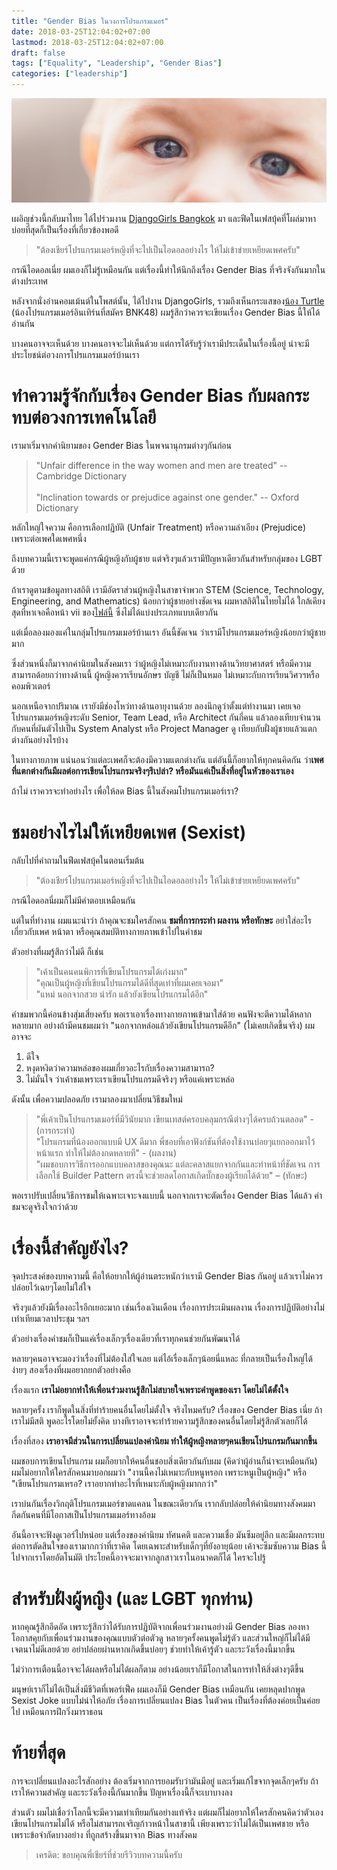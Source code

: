 ```yaml
---
title: "Gender Bias ในวงการโปรแกรมเมอร์"
date: 2018-03-25T12:04:02+07:00
lastmod: 2018-03-25T12:04:02+07:00
draft: false
tags: ["Equality", "Leadership", "Gender Bias"]
categories: ["leadership"]
---
```


![Photo by Brandon Day on Unsplash](/img/covers/child-02.jpg)

เผอิญช่วงนี้กลับมาไทย ได้ไปร่วมงาน [DjangoGirls Bangkok](https://djangogirls.org/bangkok/)  มา และฟีดในเฟสบุ้คที่โผล่มาหาบ่อยที่สุดก็เป็นเรื่องที่เกี่ยวข้องพอดี

> "ต้องเชียร์โปรแกรมเมอร์หญิงที่จะไปเป็นไอดอลอย่างไร ให้ไม่เข้าข่ายเหยียดเพศครับ"

กรณีไอดอลเนี่ย ผมเองก็ไม่รู้เหมือนกัน แต่เรื่องนี้ทำให้นึกถึงเรื่อง Gender Bias ที่จริงจังกันมากในต่างประเทศ


หลังจากนั่งอ่านคอมเม้นต์ในโพสต์นั้น, ได้ไปงาน DjangoGirls, รวมถึงเห็นกระแสของ[น้อง Turtle](https://www.youtube.com/watch?v=TYHFLQtiq-M) (น้องโปรแกรมเมอร์อินเทิร์นที่สมัคร BNK48) ผมรู้สึกว่าควรจะเขียนเรื่อง Gender Bias นี้ให้ได้อ่านกัน

บางคนอาจจะเห็นด้วย บางคนอาจจะไม่เห็นด้วย แต่การได้รับรู้ว่าเรามีประเด็นในเรื่องนี้อยู่ น่าจะมีประโยชน์ต่อวงการโปรแกรมเมอร์บ้านเรา

<!--more-->

# ทำความรู้จักกับเรื่อง Gender Bias กับผลกระทบต่อวงการเทคโนโลยี

เรามาเริ่มจากคำนิยามของ Gender Bias ในพจนานุกรมต่างๆกันก่อน

> "Unfair difference in the way women and men are treated" -- Cambridge Dictionary
> <br />
> <br />
> "Inclination towards or prejudice against one gender." -- Oxford Dictionary

หลักใหญ่ใจความ คือการเลือกปฏิบัติ (Unfair Treatment) หรือความลำเอียง (Prejudice) เพราะต่อเพศใดเพศหนึ่ง

ถึงบทความนี้เราจะพูดแค่กรณีผู้หญิงกับผู้ชาย แต่จริงๆแล้วเรามีปัญหาเดียวกันสำหรับกลุ่มของ LGBT ด้วย

ถ้าเราดูตามข้อมูลทางสถิติ เรามีอัตราส่วนผู้หญิงในสาขาจำพวก STEM (Science, Technology, Engineering, and Mathematics) น้อยกว่าผู้ชายอย่างชัดเจน ผมหาสถิติในไทยไม่ได้ ใกล้เคียงสุดที่หาเจอคือหน้า vii ของ[ไฟล์นี้](http://service.nso.go.th/nso/nsopublish/themes/files/pocket_work_woman59.pdf) ซึ่งไม่ได้แบ่งประเภทแบบเดียวกัน

แต่เมื่อลองมองแค่ในกลุ่มโปรแกรมเมอร์บ้านเรา อันนี้ชัดเจน ว่าเรามีโปรแกรมเมอร์หญิงน้อยกว่าผู้ชายมาก

ซึ่งส่วนหนึ่งก็มาจากค่านิยมในสังคมเรา ว่าผู้หญิงไม่เหมาะกับงานทางด้านวิทยาศาสตร์ หรือมีความสามารถด้อยกว่าทางด้านนี้ ผู้หญิงควรเรียนอักษร บัญชี ไม่ก็เป็นหมอ ไม่เหมาะกับการเรียนวิศวฯหรือคอมพิวเตอร์

นอกเหนือจากปริมาณ เรายังมีช่องโหว่ทางด้านอายุงานด้วย ลองนึกดูว่าตั้งแต่ทำงานมา เคยเจอโปรแกรมเมอร์หญิงระดับ Senior, Team Lead, หรือ Architect กันกี่คน แล้วลองเทียบจำนวนกับคนที่ผันตัวไปเป็น System Analyst หรือ Project Manager ดู  เทียบกับฝั่งผู้ชายแล้วแตกต่างกันอย่างไรบ้าง

ในทางกายภาพ แน่นอนว่าแต่ละเพศก็จะต้องมีความแตกต่างกัน แต่อันนี้ก็อยากให้ทุกคนคิดกัน ว่า**เพศที่แตกต่างกันมีผลต่อการเขียนโปรแกรมจริงๆรึเปล่า? หรือมันแค่เป็นสิ่งที่อยู่ในหัวของเราเอง**

ถ้าไม่ เราควรจะทำอย่างไร เพื่อให้ลด Bias นี้ในสังคมโปรแกรมเมอร์เรา?

# ชมอย่างไรไม่ให้เหยียดเพศ (Sexist)

กลับไปที่คำถามในฟีดเฟสบุ้คในตอนเริ่มต้น

> "ต้องเชียร์โปรแกรมเมอร์หญิงที่จะไปเป็นไอดอลอย่างไร ให้ไม่เข้าข่ายเหยียดเพศครับ"

กรณีไอดอลนี่ผมก็ไม่มีคำตอบเหมือนกัน

แต่ในที่ทำงาน ผมแนะนำว่า ถ้าคุณจะชมใครสักคน **ชมที่การกระทำ ผลงาน หรือทักษะ** อย่าใส่อะไรเกี่ยวกับเพศ หน้าตา หรือคุณสมบัติทางกายภาพเข้าไปในคำชม

ตัวอย่างที่ผมรู้สึกว่าไม่ดี ก็เช่น

> "เค้าเป็นคนคนพิการที่เขียนโปรแกรมได้เก่งมาก"
> <br />
> "คุณเป็นผู้หญิงที่เขียนโปรแกรมได้ดีที่สุดเท่าที่ผมเคยเจอมา"
> <br />
> "แหม่ นอกจากสวย น่ารัก แล้วยังเขียนโปรแกรมได้อีก"

คำชมพวกนี้ค่อนข้างสุ่มเสี่ยงครับ พอเราเอาเรื่องทางกายภาพเข้ามาใส่ด้วย คนฟังจะตีความได้หลากหลายมาก อย่างถ้ามีคนชมผมว่า "นอกจากหล่อแล้วยังเขียนโปรแกรมดีอีก" (ไม่เคยเกิดขึ้นจริง) ผมอาจจะ

1. ดีใจ
2. หงุดหงิดว่าความหล่อของผมเกี่ยวอะไรกับเรื่องความสามารถ?
3. ไม่มั่นใจ ว่าเค้าชมเพราะเราเขียนโปรแกรมดีจริงๆ หรือแค่เพราะหล่อ

ดังนั้น เพื่อความปลอดภัย เรามาลองมาเปลี่ยนวิธีชมใหม่

> "พี่เค้าเป็นโปรแกรมเมอร์ที่มีวินัยมาก เขียนเทสต์ครอบคลุมกรณีต่างๆได้ครบถ้วนตลอด" - (การกระทำ)
> <br />
> "โปรแกรมที่น้องออกแบบมี UX ดีมาก พี่ชอบที่เอาฟังก์ชันที่ต้องใช้งานบ่อยๆแยกออกมาไว้หน้าแรก ทำให้ไม่ต้องกดหลายที" - (ผลงาน)
> <br />
> "ผมชอบการวิธีการออกแบบคลาสของคุณนะ แต่ละคลาสแยกจากกันและทำหน้าที่ชัดเจน การเลือกใช้ Builder Pattern ตรงนี้จะช่วยลดโอกาสเกิดบั๊กของผู้เรียกได้ด้วย"  – (ทักษะ)

พอเราปรับเปลี่ยนวิธีการชมให้เฉพาะเจาะจงแบบนี้ นอกจากเราจะตัดเรื่อง Gender Bias ได้แล้ว คำชมจะดูจริงใจกว่าด้วย


# เรื่องนี้สำคัญยังไง?
จุดประสงค์ของบทความนี้ คือให้อยากให้ผู้อ่านตระหนักว่าเรามี Gender Bias กันอยู่ แล้วเราไม่ควรปล่อยไว้เฉยๆโดยไม่ใส่ใจ

จริงๆแล้วยังมีเรื่องอะไรอีกเยอะมาก เช่นเรื่องเงินเดือน เรื่องการประเมินผลงาน เรื่องการปฏิบัติอย่างไม่เท่าเทียมเวลาประชุม ฯลฯ

ตัวอย่างเรื่องคำชมก็เป็นแค่เรื่องเล็กๆเรื่องเดียวที่เราทุกคนช่วยกันพัฒนาได้

หลายๆคนอาจจะมองว่าเรื่องที่ไม่ต้องใส่ใจเลย แต่ไอ้เรื่องเล็กๆน้อยนี่แหละ ที่กลายเป็นเรื่องใหญ่ได้ง่ายๆ สองเรื่องที่ผมอยากยกตัวอย่างคือ

เรื่องแรก **เราไม่อยากทำให้เพื่อนร่วมงานรู้สึกไม่สบายใจเพราะคำพูดของเรา โดยไม่ได้ตั้งใจ**

หลายๆครั้ง เราก็พูดในสิ่งที่ทำร้ายคนอื่นโดยไม่ตั้งใจ จริงไหมครับ? เรื่องของ Gender Bias เนี่ย ถ้าเราไม่มีสติ พูดอะไรโดยไม่ยั้งคิด บางทีเราอาจจะทำร้ายความรู้สึกของคนอื่นโดยไม่รู้สึกตัวเลยก็ได้

เรื่องที่สอง **เราอาจมีส่วนในการเปลี่ยนแปลงค่านิยม ทำให้ผู้หญิงหลายๆคนเขียนโปรแกรมกันมากขึ้น**

ผมชอบการเขียนโปรแกรม  ผมก็อยากให้คนอื่นชอบสิ่งเดียวกันกับผม (คิดว่าผู้อ่านก็น่าจะเหมือนกัน) ผมไม่อยากให้ใครสักคนมาบอกผมว่า "งานนี้คงไม่เหมาะกับหนูหรอก เพราะหนูเป็นผู้หญิง" หรือ "เขียนโปรแกรมเหรอ? เราอยากทำอะไรที่เหมาะกับผู้หญิงมากกว่า"

เราบ่นกันเรื่องวิกฤติโปรแกรมเมอร์ขาดแคลน ในขณะเดียวกัน เรากลับปล่อยให้ค่านิยมทางสังคมมากีดกันคนที่มีโอกาสเป็นโปรแกรมเมอร์ทางอ้อม

อันนี้อาจจะฟังดูเวอร์ไปหน่อย แต่เรื่องของค่านิยม ทัศนคติ และความเชื่อ มันซึมอยู่ลึก และมีผลกระทบต่อการตัดสินใจของเรามากกว่าที่เราคิด โดยเฉพาะสำหรับเด็กๆที่ยังอายุน้อย เค้าจะซึมซับความ Bias นี้ไปจากเราโดยอัตโนมัติ ประโยคนี้อาจจะมาจากลูกสาวเราในอนาคตก็ได้ ใครจะไปรู้

# สำหรับฝั่งผู้หญิง (และ LGBT ทุกท่าน)

หากคุณรู้สึกอึดอัด เพราะรู้สึกว่าได้รับการปฏิบัติจากเพื่อนร่วมงานอย่างมี Gender Bias ลองหาโอกาสคุยกับเพื่อนร่วมงานของคุณแบบตัวต่อตัวดู หลายๆครั้งคนพูดไม่รู้ตัว และส่วนใหญ่ก็ไม่ได้มีเจตนาไม่ดีเลยด้วย  อย่าปล่อยผ่านหากเกิดขึ้นบ่อยๆ ช่วยทำให้เค้ารู้ตัว และระวังเรื่องนี้มากขึ้น

ไม่ว่าการเตือนนี้อาจจะได้ผลหรือไม่ได้ผลก็ตาม อย่างน้อยเราก็มีโอกาสในการทำให้สิ่งต่างๆดีขึ้น

มนุษย์เราก็ไม่ได้เป็นสิ่งมีชีวิตที่เพอร์เฟ็ค ผมเองก็มี Gender Bias เหมือนกัน เคยหลุดปากพูด Sexist Joke แบบไม่น่าให้อภัย เรื่องการเปลี่ยนแปลง Bias ในตัวคน เป็นเรื่องที่ต้องค่อยเป็นค่อยไป เหมือนการฝึกวิ่งมาราธอน

# ท้ายที่สุด

การจะเปลี่ยนแปลงอะไรสักอย่าง ต้องเริ่มจากการยอมรับว่ามันมีอยู่ และเริ่มแก้ไขจากจุดเล็กๆครับ ถ้าเราให้ความสำคัญ และระวังเรื่องนี้กันมากขึ้น ปัญหาเรื่องนี้ก็จะเบาบางลง

ส่วนตัว ผมไม่เชื่อว่าโลกนี้จะมีความเท่าเทียมกันอย่างแท้จริง แต่ผมก็ไม่อยากให้ใครสักคนคิดว่าตัวเองเขียนโปรแกรมไม่ได้ หรือไม่สามารถเจริญก้าวหน้าในสาขานี้ เพียงเพราะว่าไม่ได้เป็นเพศชาย หรือเพราะข้อจำกัดบางอย่าง ที่ถูกสร้างขึ้นมาจาก Bias ทางสังคม  

> เครดิต: ขอบคุณพี่เชียร์ที่ช่วยรีวิวบทความนี้ครับ
